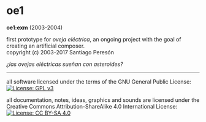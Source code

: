# oe1

**oe1:exm** (2003-2004)

first prototype for _oveja eléctrica_, an ongoing project with the goal of creating an artificial composer.  
copyright (c) 2003-2017 Santiago Peresón

_¿las ovejas eléctricas sueñan con asteroides?_

-------

all software licensed under the terms of the GNU General Public License:  
[![License: GPL v3](https://img.shields.io/badge/License-GPL%20v3-blue.svg)](https://www.gnu.org/licenses/gpl-3.0)


all documentation, notes, ideas, graphics and sounds are licensed under the Creative Commons Attribution-ShareAlike 4.0 International License:  
[![License: CC BY-SA 4.0](https://img.shields.io/badge/License-CC%20BY--SA%204.0-lightgrey.svg)](https://creativecommons.org/licenses/by-sa/4.0/)

